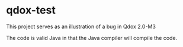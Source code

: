 # qdox-test

This project serves as an illustration of a bug in Qdox 2.0-M3

The code is valid Java in that the Java compiler will compile the code.
